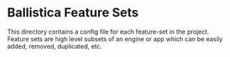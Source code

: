 # Ballistica Feature Sets

This directory contains a config file for each feature-set in the project.
Feature sets are high level subsets of an engine or app which can be easily
added, removed, duplicated, etc. 

